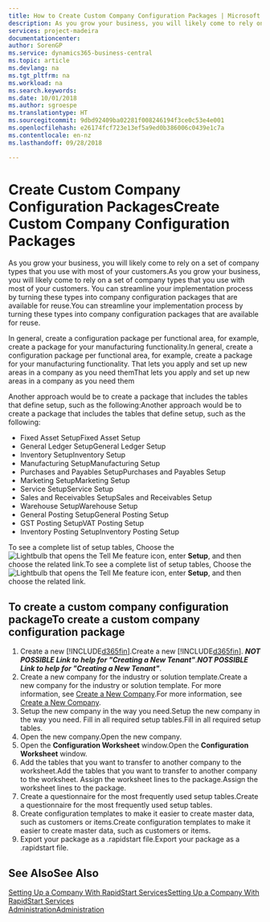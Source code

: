 ```yaml
---
title: How to Create Custom Company Configuration Packages | Microsoft Docs
description: As you grow your business, you will likely come to rely on a set of company types that you use with most of your customers. You can streamline your implementation process by turning these types into company configuration packages that are available for reuse.
services: project-madeira
documentationcenter: 
author: SorenGP
ms.service: dynamics365-business-central
ms.topic: article
ms.devlang: na
ms.tgt_pltfrm: na
ms.workload: na
ms.search.keywords: 
ms.date: 10/01/2018
ms.author: sgroespe
ms.translationtype: HT
ms.sourcegitcommit: 9dbd92409ba02281f008246194f3ce0c53e4e001
ms.openlocfilehash: e26174fcf723e13ef5a9ed0b386006c0439e1c7a
ms.contentlocale: en-nz
ms.lasthandoff: 09/28/2018

---
```

# <a name="create-custom-company-configuration-packages"></a><span data-ttu-id="ea5ba-104">Create Custom Company Configuration Packages</span><span class="sxs-lookup"><span data-stu-id="ea5ba-104">Create Custom Company Configuration Packages</span></span>
<span data-ttu-id="ea5ba-105">As you grow your business, you will likely come to rely on a set of company types that you use with most of your customers.</span><span class="sxs-lookup"><span data-stu-id="ea5ba-105">As you grow your business, you will likely come to rely on a set of company types that you use with most of your customers.</span></span> <span data-ttu-id="ea5ba-106">You can streamline your implementation process by turning these types into company configuration packages that are available for reuse.</span><span class="sxs-lookup"><span data-stu-id="ea5ba-106">You can streamline your implementation process by turning these types into company configuration packages that are available for reuse.</span></span>  

<span data-ttu-id="ea5ba-107">In general, create a configuration package per functional area, for example, create a package for your manufacturing functionality.</span><span class="sxs-lookup"><span data-stu-id="ea5ba-107">In general, create a configuration package per functional area, for example, create a package for your manufacturing functionality.</span></span> <span data-ttu-id="ea5ba-108">That lets you apply and set up new areas in a company as you need them</span><span class="sxs-lookup"><span data-stu-id="ea5ba-108">That lets you apply and set up new areas in a company as you need them</span></span>  

<span data-ttu-id="ea5ba-109">Another approach would be to create a package that includes the tables that define setup, such as the following:</span><span class="sxs-lookup"><span data-stu-id="ea5ba-109">Another approach would be to create a package that includes the tables that define setup, such as the following:</span></span>  

-   <span data-ttu-id="ea5ba-110">Fixed Asset Setup</span><span class="sxs-lookup"><span data-stu-id="ea5ba-110">Fixed Asset Setup</span></span>  
-   <span data-ttu-id="ea5ba-111">General Ledger Setup</span><span class="sxs-lookup"><span data-stu-id="ea5ba-111">General Ledger Setup</span></span>  
-   <span data-ttu-id="ea5ba-112">Inventory Setup</span><span class="sxs-lookup"><span data-stu-id="ea5ba-112">Inventory Setup</span></span>  
-   <span data-ttu-id="ea5ba-113">Manufacturing Setup</span><span class="sxs-lookup"><span data-stu-id="ea5ba-113">Manufacturing Setup</span></span>  
-   <span data-ttu-id="ea5ba-114">Purchases and Payables Setup</span><span class="sxs-lookup"><span data-stu-id="ea5ba-114">Purchases and Payables Setup</span></span>  
-   <span data-ttu-id="ea5ba-115">Marketing Setup</span><span class="sxs-lookup"><span data-stu-id="ea5ba-115">Marketing Setup</span></span>  
-   <span data-ttu-id="ea5ba-116">Service Setup</span><span class="sxs-lookup"><span data-stu-id="ea5ba-116">Service Setup</span></span>  
-   <span data-ttu-id="ea5ba-117">Sales and Receivables Setup</span><span class="sxs-lookup"><span data-stu-id="ea5ba-117">Sales and Receivables Setup</span></span>  
-   <span data-ttu-id="ea5ba-118">Warehouse Setup</span><span class="sxs-lookup"><span data-stu-id="ea5ba-118">Warehouse Setup</span></span>  
-   <span data-ttu-id="ea5ba-119">General Posting Setup</span><span class="sxs-lookup"><span data-stu-id="ea5ba-119">General Posting Setup</span></span>  
-   <span data-ttu-id="ea5ba-120">GST Posting Setup</span><span class="sxs-lookup"><span data-stu-id="ea5ba-120">VAT Posting Setup</span></span>  
-   <span data-ttu-id="ea5ba-121">Inventory Posting Setup</span><span class="sxs-lookup"><span data-stu-id="ea5ba-121">Inventory Posting Setup</span></span>  

<span data-ttu-id="ea5ba-122">To see a complete list of setup tables, Choose the ![Lightbulb that opens the Tell Me feature](media/ui-search/search_small.png "Tell me what you want to do") icon, enter **Setup**, and then choose the related link.</span><span class="sxs-lookup"><span data-stu-id="ea5ba-122">To see a complete list of setup tables, Choose the ![Lightbulb that opens the Tell Me feature](media/ui-search/search_small.png "Tell me what you want to do") icon, enter **Setup**, and then choose the related link.</span></span>  

## <a name="to-create-a-custom-company-configuration-package"></a><span data-ttu-id="ea5ba-123">To create a custom company configuration package</span><span class="sxs-lookup"><span data-stu-id="ea5ba-123">To create a custom company configuration package</span></span>  
1.  <span data-ttu-id="ea5ba-124">Create a new [!INCLUDE[d365fin](includes/d365fin_md.md)].</span><span class="sxs-lookup"><span data-stu-id="ea5ba-124">Create a new [!INCLUDE[d365fin](includes/d365fin_md.md)].</span></span> <span data-ttu-id="ea5ba-125">***NOT POSSIBLE Link to help for "Creating a New Tenant"***.</span><span class="sxs-lookup"><span data-stu-id="ea5ba-125">***NOT POSSIBLE Link to help for "Creating a New Tenant"***.</span></span>   
2.  <span data-ttu-id="ea5ba-126">Create a new company for the industry or solution template.</span><span class="sxs-lookup"><span data-stu-id="ea5ba-126">Create a new company for the industry or solution template.</span></span> <span data-ttu-id="ea5ba-127">For more information, see [Create a New Company](admin-how-to-create-a-new-company.md).</span><span class="sxs-lookup"><span data-stu-id="ea5ba-127">For more information, see [Create a New Company](admin-how-to-create-a-new-company.md).</span></span>  
3.  <span data-ttu-id="ea5ba-128">Setup the new company in the way you need.</span><span class="sxs-lookup"><span data-stu-id="ea5ba-128">Setup the new company in the way you need.</span></span> <span data-ttu-id="ea5ba-129">Fill in all required setup tables.</span><span class="sxs-lookup"><span data-stu-id="ea5ba-129">Fill in all required setup tables.</span></span>  
4.  <span data-ttu-id="ea5ba-130">Open the new company.</span><span class="sxs-lookup"><span data-stu-id="ea5ba-130">Open the new company.</span></span>
5. <span data-ttu-id="ea5ba-131">Open the **Configuration Worksheet** window.</span><span class="sxs-lookup"><span data-stu-id="ea5ba-131">Open the **Configuration Worksheet** window.</span></span>  
6.  <span data-ttu-id="ea5ba-132">Add the tables that you want to transfer to another company to the worksheet.</span><span class="sxs-lookup"><span data-stu-id="ea5ba-132">Add the tables that you want to transfer to another company to the worksheet.</span></span> <span data-ttu-id="ea5ba-133">Assign the worksheet lines to the package.</span><span class="sxs-lookup"><span data-stu-id="ea5ba-133">Assign the worksheet lines to the package.</span></span>  
7.  <span data-ttu-id="ea5ba-134">Create a questionnaire for the most frequently used setup tables.</span><span class="sxs-lookup"><span data-stu-id="ea5ba-134">Create a questionnaire for the most frequently used setup tables.</span></span>  
8.  <span data-ttu-id="ea5ba-135">Create configuration templates to make it easier to create master data, such as customers or items.</span><span class="sxs-lookup"><span data-stu-id="ea5ba-135">Create configuration templates to make it easier to create master data, such as customers or items.</span></span>  
9.  <span data-ttu-id="ea5ba-136">Export your package as a .rapidstart file.</span><span class="sxs-lookup"><span data-stu-id="ea5ba-136">Export your package as a .rapidstart file.</span></span>  

## <a name="see-also"></a><span data-ttu-id="ea5ba-137">See Also</span><span class="sxs-lookup"><span data-stu-id="ea5ba-137">See Also</span></span>  
[<span data-ttu-id="ea5ba-138">Setting Up a Company With RapidStart Services</span><span class="sxs-lookup"><span data-stu-id="ea5ba-138">Setting Up a Company With RapidStart Services</span></span>](admin-set-up-a-company-with-rapidstart.md)  
[<span data-ttu-id="ea5ba-139">Administration</span><span class="sxs-lookup"><span data-stu-id="ea5ba-139">Administration</span></span>](admin-setup-and-administration.md)

